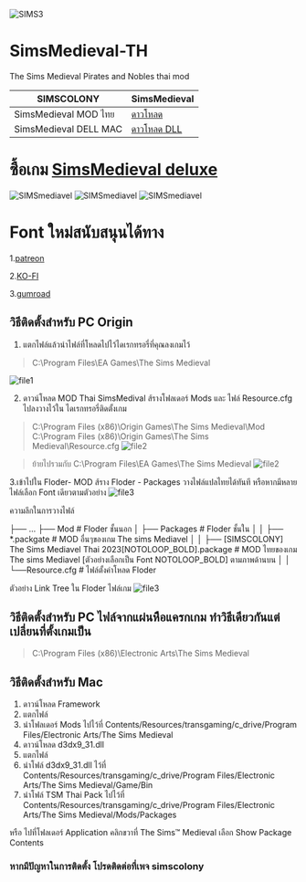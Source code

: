 ![SIMS3](https://cdn.cloudflare.steamstatic.com/steam/apps/102820/capsule_616x353.jpg)
# SimsMedieval-TH
The Sims Medieval Pirates and Nobles thai mod

| SIMSCOLONY| SimsMedieval |
| ------------- | ------------- |
| SimsMedieval MOD ไทย| [ดาวโหลด](https://github.com/simscolony/SimsMedieval-TH/raw/master/%5BSIMSCOLONY%5D%20The%20Sims%20Medieval%20Pirates%20and%20Nobles%20%20Thai%202023.7z) |
| SimsMedieval DELL MAC| [ดาวโหลด DLL](https://github.com/simscolony/SimsMedieval-TH/raw/master/MTS_Rockerduck_1187434_d3dx9_31.rar) |

# ซื้อเกม [SimsMedieval deluxe](https://www.cdkeys.com/pc/games/the-sims-medieval-pc-mac-cd-key-origin?mw_aref=simscolony)

![SIMSmediavel](https://images2.imgbox.com/78/7f/fITG5dIm_o.jpg)
![SIMSmediavel](https://images2.imgbox.com/9d/f7/SqGdzSIs_o.jpg)
![SIMSmediavel](https://images2.imgbox.com/79/73/ckyfVXdF_o.jpg)
# Font ใหม่สนับสนุนได้ทาง 

1.[patreon](https://www.patreon.com/simscolony)

2.[KO-FI](https://ko-fi.com/simscolony/shop)

3.[gumroad](https://simscolony.gumroad.com/)



## วิธีติดตั้งสำหรับ PC Origin
1. แตกไฟล์แล้วนำไฟล์ที่โหลดไปไว้ไดเรกทรอรี่ที่คุณลงเกมไว้
>C:\Program Files\EA Games\The Sims Medieval
>
![file1](https://images2.imgbox.com/ce/ce/xp7Vmjae_o.jpg)

2. ดาวน์โหลด MOD Thai SimsMedival ส้รางโฟลเดอร์ Mods และ ไฟล์ Resource.cfg ไปลงวางไว้ใน ไดเรกทรอรี่ติดตั้งเกม
>C:\Program Files (x86)\Origin Games\The Sims Medieval\Mod
>C:\Program Files (x86)\Origin Games\The Sims Medieval\Resource.cfg
![file2](https://images2.imgbox.com/bd/26/rVxPqcRD_o.jpg)

>ย้ายไปรวมกับ C:\Program Files\EA Games\The Sims Medieval
![file2](https://images2.imgbox.com/f9/45/sVmqFgLX_o.jpg)


3.เข้าไปใน Floder-  MOD ส้ราง Floder - Packages   วางไฟล์แปลไทยได้ทันที หรือหากมีหลาย ไฟล์เลือก Font เดียวตามตัวอย่าง
![file3](https://images2.imgbox.com/ea/12/Z25GsMrP_o.jpg)


ความลึกในการวางไฟล์



├── ...
├── Mod                          # Floder ชั้นนอก
│   ├── Packages                 # Floder ชั้นใน
│   │    ├── *.packgate                                                            # MOD อื่นๆของเกม The sims Mediavel
│   │    ├── [SIMSCOLONY] The Sims Mediavel Thai 2023[NOTOLOOP_BOLD].package      # MOD ไทยของเกม The sims Mediavel [ตัวอย่างเลือกเป็น Font NOTOLOOP_BOLD] ตามภาพด้านบน
│   │   
└──Resource.cfg                  # ไฟล์ตั้งค่าโหลด Floder



  ตัวอย่าง Link Tree ใน Floder ไฟล์เกม
![file3](https://images2.imgbox.com/f9/45/sVmqFgLX_o.jpg)



## วิธีติดตั้งสำหรับ PC ไฟล์จากแผ่นหีือแครกเกม ทำวิธีเดียวกันแต่เปลี่ยนที่ตั้งเกมเป็น
> C:\Program Files (x86)\Electronic Arts\The Sims Medieval


## วิธีติดตั้งสำหรับ Mac
1. ดาวน์โหลด Framework
2. แตกไฟล์
3. นำโฟลเดอร์ Mods ไปไว้ที่ Contents/Resources/transgaming/c_drive/Program Files/Electronic Arts/The Sims Medieval
4. ดาวน์โหลด d3dx9_31.dll
5. แตกไฟล์
6. นำโฟล์ d3dx9_31.dll ไว้ที่ Contents/Resources/transgaming/c_drive/Program Files/Electronic Arts/The Sims Medieval/Game/Bin
7. นำโฟล์ TSM Thai Pack ไปไว้ที่ Contents/Resources/transgaming/c_drive/Program Files/Electronic Arts/The Sims Medieval/Mods/Packages

หรือ ไปที่โฟลเดอร์ Application คลิกขวาที่ The Sims™ Medieval เลือก Show Package Contents 


### หากมีปัญหาในการติดตั้ง โปรดติดต่อที่เพจ simscolony
